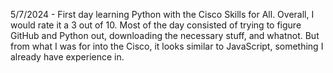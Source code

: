 5/7/2024 - First day learning Python with the Cisco Skills for All. Overall, I would rate it a 3 out of 10. Most of the day consisted of trying to figure GitHub and Python out, downloading the necessary stuff, and whatnot. But from what I was for into the Cisco, it looks similar to JavaScript, something I already have experience in. 
